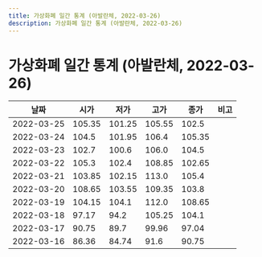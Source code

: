 ```yaml
---
title: 가상화폐 일간 통계 (아발란체, 2022-03-26)
description: 가상화폐 일간 통계 (아발란체, 2022-03-26)
---
```


가상화폐 일간 통계 (아발란체, 2022-03-26)
===

|날짜|시가|저가|고가|종가|비고|
|--|--|--|--|--|--|
|2022-03-25|105.35|101.25|105.55|102.5|    |
|2022-03-24|104.5|101.95|106.4|105.35|    |
|2022-03-23|102.7|100.6|106.0|104.5|    |
|2022-03-22|105.3|102.4|108.85|102.65|    |
|2022-03-21|103.85|102.15|113.0|105.4|    |
|2022-03-20|108.65|103.55|109.35|103.8|    |
|2022-03-19|104.15|104.1|112.0|108.65|    |
|2022-03-18|97.17|94.2|105.25|104.1|    |
|2022-03-17|90.75|89.7|99.96|97.04|    |
|2022-03-16|86.36|84.74|91.6|90.75|    |
